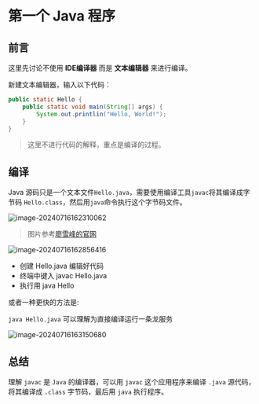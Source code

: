 # 第一个 Java 程序

## 前言

这里先讨论不使用 **IDE编译器** 而是 **文本编辑器** 来进行编译。

新建文本编辑器，输入以下代码：

```java
public static Hello {
	public static void main(String[] args) {
		System.out.printlin("Hello, World!");
	}
}
```

> 这里不进行代码的解释，重点是编译的过程。

## 编译

Java 源码只是一个文本文件`Hello.java`，需要使用编译工具`javac`将其编译成字节码 `Hello.class`，然后用`java`命令执行这个字节码文件。

![image-20240716162310062](C:\Users\谌颖\AppData\Roaming\Typora\typora-user-images\image-20240716162310062.png)

> 图片参考[廖雪峰的官网](https://www.liaoxuefeng.com/wiki/1252599548343744/1255878730977024)

![image-20240716162856416](C:\Users\谌颖\AppData\Roaming\Typora\typora-user-images\image-20240716162856416.png)

- 创建 Hello.java 编辑好代码
- 终端中键入 javac Hello.java 
- 执行用 java Hello

或者一种更快的方法是:

`java Hello.java` 可以理解为直接编译运行一条龙服务

![image-20240716163150680](C:\Users\谌颖\AppData\Roaming\Typora\typora-user-images\image-20240716163150680.png)

## 总结

理解 `javac` 是 `Java` 的编译器，可以用 `javac` 这个应用程序来编译 `.java` 源代码，将其编译成 `.class` 字节码，最后用 `java` 执行程序。